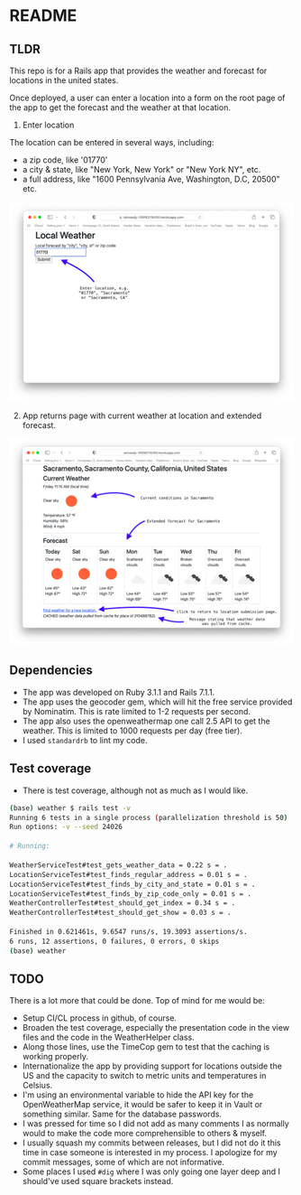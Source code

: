 # README

## TLDR
This repo is for a Rails app that provides the weather and forecast for locations in the united states.

Once deployed, a user can enter a location into a form on the root page of the app to get the forecast and the weather at that location.

1. Enter location

The location can be entered in several ways, including:
* a zip code, like '01770'
* a city & state, like "New York, New York" or "New York NY", etc.
* a full address, like "1600 Pennsylvania Ave, Washington, D.C, 20500" etc.

![Index Page](/images/index-page.png)

2. App returns page with current weather at location and extended forecast.

![Index Page](/images/show-page.png)

## Dependencies
* The app was developed on Ruby 3.1.1 and Rails 7.1.1.
* The app uses the geocoder gem, which will hit the free service provided by Nominatim.  This is rate limited to 1-2 requests per second.
* The app also uses the openweathermap one call 2.5 API to get the weather.  This is limited to 1000 requests per day (free tier).
* I used `standardrb` to lint my code. 


## Test coverage
* There is test coverage, although not as much as I would like.
```bash
(base) weather $ rails test -v
Running 6 tests in a single process (parallelization threshold is 50)
Run options: -v --seed 24026

# Running:

WeatherServiceTest#test_gets_weather_data = 0.22 s = .
LocationServiceTest#test_finds_regular_address = 0.01 s = .
LocationServiceTest#test_finds_by_city_and_state = 0.01 s = .
LocationServiceTest#test_finds_by_zip_code_only = 0.01 s = .
WeatherControllerTest#test_should_get_index = 0.34 s = .
WeatherControllerTest#test_should_get_show = 0.03 s = .

Finished in 0.621461s, 9.6547 runs/s, 19.3093 assertions/s.
6 runs, 12 assertions, 0 failures, 0 errors, 0 skips
(base) weather
```

## TODO

There is a lot more that could be done.  Top of mind for me would be:

* Setup CI/CL process in github, of course.
* Broaden the test coverage, especially the presentation code in the view files and the code in the WeatherHelper class.
* Along those lines, use the TimeCop gem to test that the caching is working properly.
* Internationalize the app by providing support for locations outside the US and the capacity to switch to metric units and temperatures in Celsius.
* I'm using an environmental variable to hide the API key for the OpenWeatherMap service, it would be safer to keep it in Vault or something similar.  Same for the database passwords.
* I was pressed for time so I did not add as many comments I as normally would to make the code more comprehensible to others & myself.
* I usually squash my commits between releases, but I did not do it this time in case someone is interested in my process.  I apologize for my commit messages, some of which are not informative.
* Some places I used `#dig` where I was only going one layer deep and I should've used square brackets instead.
